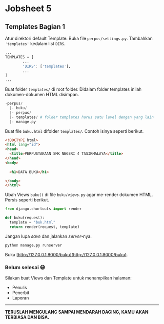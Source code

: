 # Jobsheet 5
## Templates Bagian 1

Atur direktori default Template. Buka file ```perpus/settings.py```.
Tambahkan ```'templates'``` kedalam list ```DIRS```.
```python
...
TEMPLATES = [
        ...
        'DIRS': ['templates'],
        ...
]
...
```

Buat folder ```templates/``` di root folder.
Didalam folder templates inilah dokumen-dokumen HTML disimpan.
```python
-perpus/
  |- buku/
  |- perpus/
  |- templates/ # folder templates harus satu level dengan yang lain
  |- manage.py
```

Buat file ```buku.html``` difolder ```templates/```. Contoh isinya seperti berikut.
```html
<!DOCTYPE html>
<html lang="id">
<head>
  <title>PERPUSTAKAAN SMK NEGERI 4 TASIKMALAYA</title>
</head>
<body>
  
  <h1>DATA BUKU</h1>

</body>
</html>
```

Ubah Views ```buku()``` di file ```buku/views.py``` agar me-render dokumen HTML. Persis seperti berikut.
```python
from django.shortcuts import render

def buku(request):
  template = "buk.html"
  return render(request, template)
```

Jangan lupa *save* dan jalankan *server*-nya.
```python
python manage.py runserver
```

Buka [http://127.0.0.1:8000/buku](http://127.0.0.1:8000/buku).

### Belum selesai 😃
Silakan buat Views dan Template untuk menampilkan halaman:
- Penulis
- Penerbit
- Laporan

---

**TERUSLAH MENGULANG SAMPAI MENDARAH DAGING, KAMU AKAN TERBIASA DAN BISA.**